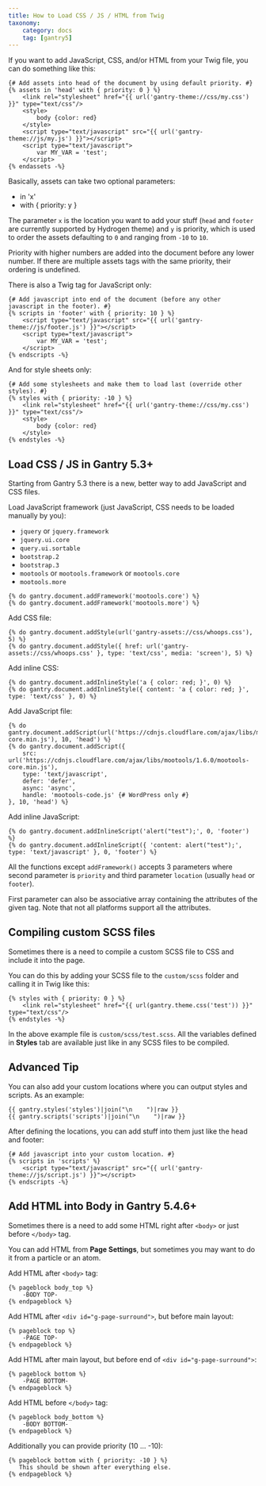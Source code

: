 ```yaml
---
title: How to Load CSS / JS / HTML from Twig
taxonomy:
    category: docs
    tag: [gantry5]
---
```


If you want to add JavaScript, CSS, and/or HTML from your Twig file, you can do something like this:


``` twig
{# Add assets into head of the document by using default priority. #}
{% assets in 'head' with { priority: 0 } %}
    <link rel="stylesheet" href="{{ url('gantry-theme://css/my.css') }}" type="text/css"/>
    <style>
        body {color: red}
    </style>
    <script type="text/javascript" src="{{ url('gantry-theme://js/my.js') }}"></script>
    <script type="text/javascript">
        var MY_VAR = 'test';
    </script>
{% endassets -%}
```

Basically, assets can take two optional parameters:

* in 'x'
* with { priority: y }

The parameter `x` is the location you want to add your stuff (`head` and `footer` are currently supported by Hydrogen theme) and `y` is priority, which is used to order the assets defaulting to `0` and ranging from `-10` to `10`. 

Priority with higher numbers are added into the document before any lower number. If there are multiple assets tags with the same priority, their ordering is undefined.

There is also a Twig tag for JavaScript only:

``` twig
{# Add javascript into end of the document (before any other javascript in the footer). #}
{% scripts in 'footer' with { priority: 10 } %}
    <script type="text/javascript" src="{{ url('gantry-theme://js/footer.js') }}"></script>
    <script type="text/javascript">
        var MY_VAR = 'test';
    </script>
{% endscripts -%}
```

And for style sheets only:

``` twig
{# Add some stylesheets and make them to load last (override other styles). #}
{% styles with { priority: -10 } %}
    <link rel="stylesheet" href="{{ url('gantry-theme://css/my.css') }}" type="text/css"/>
    <style>
        body {color: red}
    </style>
{% endstyles -%}
```

## Load CSS / JS in Gantry 5.3+ 

Starting from Gantry 5.3 there is a new, better way to add JavaScript and CSS files. 

Load JavaScript framework (just JavaScript, CSS needs to be loaded manually by you):

- `jquery` or `jquery.framework`
- `jquery.ui.core`
- `query.ui.sortable`
- `bootstrap.2`
- `bootstrap.3`
- `mootools` or `mootools.framework` or `mootools.core`
- `mootools.more`

``` twig
{% do gantry.document.addFramework('mootools.core') %}
{% do gantry.document.addFramework('mootools.more') %}
```

Add CSS file:

``` twig
{% do gantry.document.addStyle(url('gantry-assets://css/whoops.css'), 5) %}
{% do gantry.document.addStyle({ href: url('gantry-assets://css/whoops.css' }, type: 'text/css', media: 'screen'), 5) %}
```

Add inline CSS:

``` twig
{% do gantry.document.addInlineStyle('a { color: red; }', 0) %}
{% do gantry.document.addInlineStyle({ content: 'a { color: red; }', type: 'text/css' }, 0) %}
```

Add JavaScript file:

``` twig
{% do gantry.document.addScript(url('https://cdnjs.cloudflare.com/ajax/libs/mootools/1.6.0/mootools-core.min.js'), 10, 'head') %}
{% do gantry.document.addScript({ 
    src: url('https://cdnjs.cloudflare.com/ajax/libs/mootools/1.6.0/mootools-core.min.js'), 
    type: 'text/javascript',
    defer: 'defer',
    async: 'async',
    handle: 'mootools-code.js' {# WordPress only #}
}, 10, 'head') %}
```

Add inline JavaScript:

``` twig
{% do gantry.document.addInlineScript('alert("test");', 0, 'footer') %}
{% do gantry.document.addInlineScript({ 'content: alert("test");', type: 'text/javascript' }, 0, 'footer') %}
```

All the functions except `addFramework()` accepts 3 parameters where second parameter is `priority` and third parameter `location` (usually `head` or `footer`). 

First parameter can also be associative array containing the attributes of the given tag. Note that not all platforms support all the attributes.

## Compiling custom SCSS files

Sometimes there is a need to compile a custom SCSS file to CSS and include it into the page. 

You can do this by adding your SCSS file to the `custom/scss` folder and calling it in Twig like this:
  
``` twig
{% styles with { priority: 0 } %}
    <link rel="stylesheet" href="{{ url(gantry.theme.css('test')) }}" type="text/css"/>
{% endstyles -%}
```

In the above example file is `custom/scss/test.scss`. All the variables defined in **Styles** tab are available just like in any SCSS files to be compiled.

## Advanced Tip

You can also add your custom locations where you can output styles and scripts. As an example:


``` twig
{{ gantry.styles('styles')|join("\n    ")|raw }}
{{ gantry.scripts('scripts')|join("\n    ")|raw }}
```


After defining the locations, you can add stuff into them just like the head and footer:


``` twig
{# Add javascript into your custom location. #}
{% scripts in 'scripts' %}
    <script type="text/javascript" src="{{ url('gantry-theme://js/script.js') }}"></script>
{% endscripts -%}
```

## Add HTML into Body in Gantry 5.4.6+

Sometimes there is a need to add some HTML right after `<body>` or just before `</body>` tag.

You can add HTML from **Page Settings**, but sometimes you may want to do it from a particle or an atom.

Add HTML after `<body>` tag:

``` twig
{% pageblock body_top %}
    -BODY TOP-
{% endpageblock %}
```

Add HTML after `<div id="g-page-surround">`, but before main layout:

``` twig
{% pageblock top %}
    -PAGE TOP-
{% endpageblock %}
```

Add HTML after main layout, but before end of `<div id="g-page-surround">`:

``` twig
{% pageblock bottom %}
    -PAGE BOTTOM-
{% endpageblock %}
```

Add HTML before `</body>` tag:

``` twig
{% pageblock body_bottom %}
    -BODY BOTTOM-
{% endpageblock %}
```

Additionally you can provide priority (10 ... -10):

```twig
{% pageblock bottom with { priority: -10 } %}
   This should be shown after everything else.
{% endpageblock %}
```
